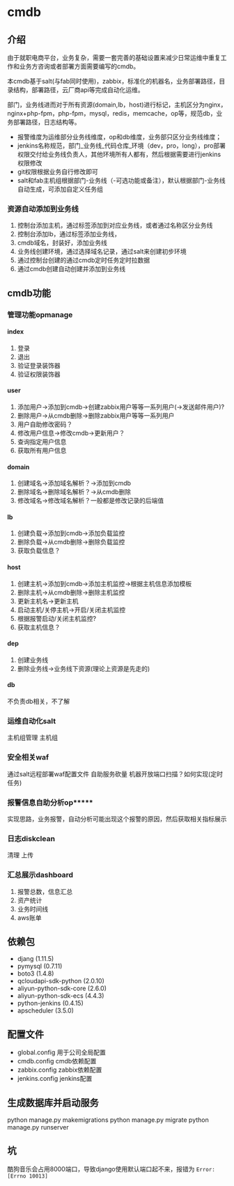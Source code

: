 # cmdb

## 介绍

由于就职电商平台，业务复杂，需要一套完善的基础设置来减少日常运维中重复工作和业务方咨询或者部署方面需要编写的cmdb。

本cmdb基于salt(与fab同时使用)，zabbix，标准化的机器名，业务部署路径，目录结构，部署路径，云厂商api等完成自动化运维。

部门，业务线进而对于所有资源(domain,lb，host)进行标记，主机区分为nginx，nginx+php-fpm，php-fpm，mysql，redis，memcache，op等，规范db，业务部署路径，日志结构等。

- 报警维度为运维部分业务线维度，op和db维度，业务部只区分业务线维度；
- jenkins名称规范，部门_业务线_代码仓库_环境（dev，pro，long），pro部署权限交付给业务线负责人，其他环境所有人都有，然后根据需要进行jenkins权限修改
- git权限根据业务自行修改即可
- salt和fab主机组根据部门-业务线（-可选功能或备注），默认根据部门-业务线自动生成，可添加自定义任务组


### 资源自动添加到业务线
1. 控制台添加主机，通过标签添加到对应业务线，或者通过名称区分业务线
2. 控制台添加lb，通过标签添加业务线，
3. cmdb域名，封装好，添加业务线
4. 业务线创建环境，通过选择域名记录，通过salt来创建初步环境
5. 通过控制台创建的通过cmdb定时任务定时拉数据
6. 通过cmdb创建自动创建并添加到业务线

## cmdb功能

### 管理功能opmanage

#### index
1. 登录
2. 退出
3. 验证登录装饰器
4. 验证权限装饰器

#### user
1. 添加用户->添加到cmdb->创建zabbix用户等等一系列用户(->发送邮件用户)?
2. 删除用户->从cmdb删除->删除zabbix用户等等一系列用户
3. 用户自助修改密码？
4. 修改用户信息->修改cmdb->更新用户？
5. 查询指定用户信息
6. 获取所有用户信息

#### domain
1. 创建域名->添加域名解析？->添加到cmdb
2. 删除域名->删除域名解析？->从cmdb删除
3. 修改域名->修改域名解析？一般都是修改记录的后端值

#### lb
1. 创建负载->添加到cmdb->添加负载监控
2. 删除负载->从cmdb删除->删除负载监控
3. 获取负载信息？

#### host
1. 创建主机->添加到cmdb->添加主机监控->根据主机信息添加模板
2. 删除主机->从cmdb删除->删除主机监控
3. 更新主机名->更新主机
4. 启动主机/关停主机->开启/关闭主机监控
5. 根据报警启动/关闭主机监控?
6. 获取主机信息？

#### dep
1. 创建业务线
2. 删除业务线->业务线下资源(理论上资源是先走的)

#### db
不负责db相关，不了解

### 运维自动化salt

主机组管理
主机组

### 安全相关waf

通过salt远程部署waf配置文件
自助服务砍量
机器开放端口扫描？如何实现(定时任务)

### 报警信息自助分析op*****
实现思路，业务报警，自动分析可能出现这个报警的原因，然后获取相关指标展示

### 日志diskclean
清理
上传

### 汇总展示dashboard

1. 报警总数，信息汇总
2. 资产统计
3. 业务时间线
4. aws账单


## 依赖包
- djang (1.11.5)
- pymysql (0.7.11)
- boto3 (1.4.8)
- qcloudapi-sdk-python (2.0.10)
- aliyun-python-sdk-core (2.6.0)
- aliyun-python-sdk-ecs (4.4.3)
- python-jenkins (0.4.15)
- apscheduler (3.5.0)


## 配置文件
- global.config 用于公司全局配置
- cmdb.config   cmdb依赖配置
- zabbix.config zabbix依赖配置
- jenkins.config  jenkins配置

## 生成数据库并启动服务

python manage.py makemigrations
python manage.py migrate
python manage.py runserver

## 坑

酷狗音乐会占用8000端口，导致django使用默认端口起不来，报错为 `Error: [Errno 10013]`

